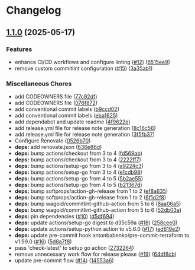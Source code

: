 # Changelog

## [1.1.0](https://github.com/opzkit/govulncheck-action/compare/v1.0.1...v1.1.0) (2025-05-17)


### Features

* enhance CI/CD workflows and configure linting ([#12](https://github.com/opzkit/govulncheck-action/issues/12)) ([6515ee9](https://github.com/opzkit/govulncheck-action/commit/6515ee9df79c9beead3e872356b48692af6b1493))
* remove custom commitlint configuration ([#15](https://github.com/opzkit/govulncheck-action/issues/15)) ([3a35ab1](https://github.com/opzkit/govulncheck-action/commit/3a35ab161a382d43d49264551282c655f796487d))


### Miscellaneous Chores

* add CODEOWNERS file ([77c92df](https://github.com/opzkit/govulncheck-action/commit/77c92dfa2c638cdfa31e3712c012d6c858b85729))
* add CODEOWNERS file ([076f872](https://github.com/opzkit/govulncheck-action/commit/076f872641840fad997c920ab589f7472ff50e6f))
* add conventional commit labels ([b9ccd02](https://github.com/opzkit/govulncheck-action/commit/b9ccd0276b7a9606dc17fdc969f84637b687114d))
* add conventional commit labels ([eba1625](https://github.com/opzkit/govulncheck-action/commit/eba16259c59489b31e4acd48cd16bab101dfb79a))
* add dependabot and update readme ([4f9622e](https://github.com/opzkit/govulncheck-action/commit/4f9622e7c04766e71a1389f49966e207e5a88762))
* add release.yml file for release note generation ([8c16c56](https://github.com/opzkit/govulncheck-action/commit/8c16c56a268c928fcafe635cbdbdaa3ebb53fdfc))
* add release.yml file for release note generation ([3f5fb37](https://github.com/opzkit/govulncheck-action/commit/3f5fb372ae64fc9ea4f36ab9d3a7a6caba12bcba))
* Configure Renovate ([0526b70](https://github.com/opzkit/govulncheck-action/commit/0526b70e42dc3bdfa27079d7b9444999ec37d07e))
* **deps:** add renovate.json ([636e86d](https://github.com/opzkit/govulncheck-action/commit/636e86d57d63c58632081054e50598c1d8c6de5e))
* **deps:** bump actions/checkout from 3 to 4 ([fd569ab](https://github.com/opzkit/govulncheck-action/commit/fd569ab90b43540585b0c351f8ed152341762587))
* **deps:** bump actions/checkout from 3 to 4 ([2222ff7](https://github.com/opzkit/govulncheck-action/commit/2222ff7e51388c40c9fe64468e600b88b9023815))
* **deps:** bump actions/setup-go from 3 to 4 ([a9224c3](https://github.com/opzkit/govulncheck-action/commit/a9224c3a10c8dbe4e68ea44971a72b71df597bfc))
* **deps:** bump actions/setup-go from 3 to 4 ([e1cdb98](https://github.com/opzkit/govulncheck-action/commit/e1cdb9897075fe857c1a3039c44c4879a167efe0))
* **deps:** bump actions/setup-go from 4 to 5 ([5b2ae55](https://github.com/opzkit/govulncheck-action/commit/5b2ae559c5512378d75f3e25349fd819d79105a6))
* **deps:** bump actions/setup-go from 4 to 5 ([b21367d](https://github.com/opzkit/govulncheck-action/commit/b21367de4807a9976a20914c7084c41a3ea17c95))
* **deps:** bump softprops/action-gh-release from 1 to 2 ([ef8a635](https://github.com/opzkit/govulncheck-action/commit/ef8a6358de4f8ca0d3f6a8b2f62e7980d793250b))
* **deps:** bump softprops/action-gh-release from 1 to 2 ([8f1d2f8](https://github.com/opzkit/govulncheck-action/commit/8f1d2f8ae548b893a7458d3469a33a9314020d05))
* **deps:** bump wagoid/commitlint-github-action from 5 to 6 ([8aa06a5](https://github.com/opzkit/govulncheck-action/commit/8aa06a5605c91007fcb70b39c8912156638549b5))
* **deps:** bump wagoid/commitlint-github-action from 5 to 6 ([52db03a](https://github.com/opzkit/govulncheck-action/commit/52db03a05d4ba42c8922053d99f2443ac1425c42))
* **deps:** pin dependencies ([#10](https://github.com/opzkit/govulncheck-action/issues/10)) ([d5df694](https://github.com/opzkit/govulncheck-action/commit/d5df69420889a669af44d179ace2b51bf4ac04bf))
* **deps:** update actions/setup-go digest to d35c59a ([#18](https://github.com/opzkit/govulncheck-action/issues/18)) ([258cee0](https://github.com/opzkit/govulncheck-action/commit/258cee04cdf1b081f77767eda5702c08e1b1805d))
* **deps:** update actions/setup-python action to v5.6.0 ([#17](https://github.com/opzkit/govulncheck-action/issues/17)) ([ed619e2](https://github.com/opzkit/govulncheck-action/commit/ed619e2eb55bbb624862780b2b4a655d7e920927))
* **deps:** update pre-commit hook antonbabenko/pre-commit-terraform to v1.99.0 ([#16](https://github.com/opzkit/govulncheck-action/issues/16)) ([5d8a7f8](https://github.com/opzkit/govulncheck-action/commit/5d8a7f88a9a9abfd1abcf40c4e3b24ef58f92155))
* pass 'check-latest' to setup go action ([2732264](https://github.com/opzkit/govulncheck-action/commit/27322645d1488084694992e55cde6580fa0e26a6))
* remove unnecessary work flow for release please ([#19](https://github.com/opzkit/govulncheck-action/issues/19)) ([64df8cb](https://github.com/opzkit/govulncheck-action/commit/64df8cb199b86d244f839bf2222d409afa21c4cd))
* update pre-commit flow ([#14](https://github.com/opzkit/govulncheck-action/issues/14)) ([14553a6](https://github.com/opzkit/govulncheck-action/commit/14553a6f1e3b7821e312314e2d02e1595daffbe9))
